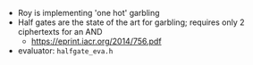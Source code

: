 - Roy is implementing 'one hot' garbling
- Half gates are the state of the art for garbling; requires only 2 ciphertexts for an AND
	- https://eprint.iacr.org/2014/756.pdf
- evaluator: `halfgate_eva.h`

